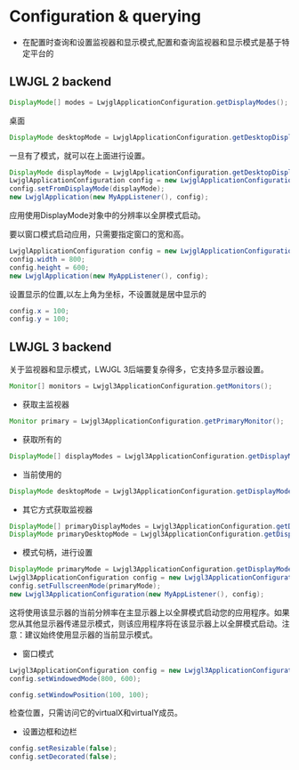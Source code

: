 # Configuration & querying

- 在配置时查询和设置监视器和显示模式,配置和查询监视器和显示模式是基于特定平台的

## LWJGL 2 backend

```java
DisplayMode[] modes = LwjglApplicationConfiguration.getDisplayModes();
```

桌面

```java
DisplayMode desktopMode = LwjglApplicationConfiguration.getDesktopDisplayMode();
```

一旦有了模式，就可以在上面进行设置。

```java
DisplayMode displayMode = LwjglApplicationConfiguration.getDesktopDisplayMode();
LwjglApplicationConfiguration config = new LwjglApplicationConfiguration();
config.setFromDisplayMode(displayMode);
new LwjglApplication(new MyAppListener(), config);
```

应用使用DisplayMode对象中的分辨率以全屏模式启动。

要以窗口模式启动应用，只需要指定窗口的宽和高。

```java
LwjglApplicationConfiguration config = new LwjglApplicationConfiguration();
config.width = 800;
config.height = 600;
new LwjglApplication(new MyAppListener(), config);
```

设置显示的位置,以左上角为坐标，不设置就是居中显示的

```java
config.x = 100;
config.y = 100;
```

## LWJGL 3 backend

关于监视器和显示模式，LWJGL 3后端要复杂得多，它支持多显示器设置。

```java
Monitor[] monitors = Lwjgl3ApplicationConfiguration.getMonitors();
```

- 获取主监视器

```java
Monitor primary = Lwjgl3ApplicationConfiguration.getPrimaryMonitor();
```

- 获取所有的

```java
DisplayMode[] displayModes = Lwjgl3ApplicationConfiguration.getDisplayModes(monitor);
```

- 当前使用的

```java
DisplayMode desktopMode = Lwjgl3ApplicationConfiguration.getDisplayMode(monitor);
```

- 其它方式获取监视器

```java
DisplayMode[] primaryDisplayModes = Lwjgl3ApplicationConfiguration.getDisplayModes();
DisplayMode primaryDesktopMode = Lwjgl3ApplicationConfiguration.getDisplayMode();
```

- 模式句柄，进行设置

```java
DisplayMode primaryMode = Lwjgl3ApplicationConfiguration.getDisplayMode();
Lwjgl3ApplicationConfiguration config = new Lwjgl3ApplicationConfiguration();
config.setFullscreenMode(primaryMode);
new Lwjgl3ApplicationConfiguration(new MyAppListener(), config);
```

这将使用该显示器的当前分辨率在主显示器上以全屏模式启动您的应用程序。如果您从其他显示器传递显示模式，则该应用程序将在该显示器上以全屏模式启动。注意：建议始终使用显示器的当前显示模式。

- 窗口模式

```java
Lwjgl3ApplicationConfiguration config = new Lwjgl3ApplicationConfiguration();
config.setWindowedMode(800, 600);

config.setWindowPosition(100, 100);
````

检查位置，只需访问它的virtualX和virtualY成员。

- 设置边框和边栏

```java
config.setResizable(false);
config.setDecorated(false);
```